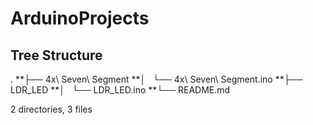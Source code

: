 # ArduinoProjects


## Tree Structure


.
**├── 4x\ Seven\ Segment
**│   └── 4x\ Seven\ Segment.ino
**├── LDR_LED
**│   └── LDR_LED.ino
**└── README.md


2 directories, 3 files
